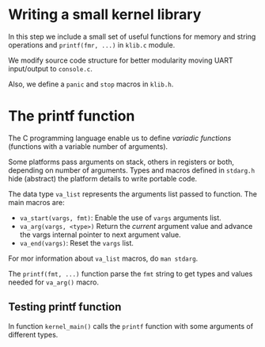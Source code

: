 # Writing a small kernel library

In this step we include a small set of useful functions for memory and string
operations and `printf(fmr, ...)` in `klib.c` module.

We modify source code structure for better modularity moving UART input/output
to `console.c`.

Also, we define a `panic` and `stop` macros in `klib.h`.

# The printf function

The C programming language enable us to define *variadic functions* (functions
with a variable number of arguments).

Some platforms pass arguments on stack, others in registers or both, depending
on number of arguments. Types and macros defined in `stdarg.h` hide (abstract)
the platform details to write portable code.

The data type `va_list` represents the arguments list passed to function. The
main macros are:

- `va_start(vargs, fmt)`: Enable the use of `vargs` arguments list.
- `va_arg(vargs, <type>)` Return the *current* argument value and advance the
  vargs internal pointer to next argument value.
- `va_end(vargs)`: Reset the `vargs` list.

For mor information about `va_list` macros, do `man stdarg`.

The `printf(fmt, ...)` function parse the `fmt` string to get types and values
needed for `va_arg()` macro.

## Testing printf function

In function `kernel_main()` calls the `printf` function with some arguments
of different types.